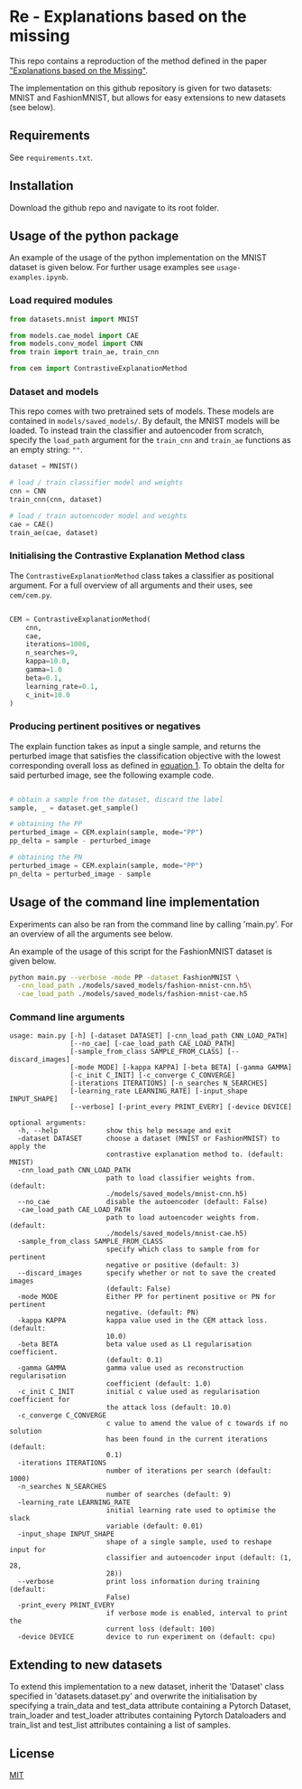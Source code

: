 # Re - Explanations based on the missing

This repo contains a reproduction of the method defined in the paper ["Explanations based on the Missing"](https://arxiv.org/pdf/1802.07623).

The implementation on this github repository is given for two datasets: MNIST and FashionMNIST, but allows for easy extensions to new datasets (see below). 

## Requirements

See `requirements.txt`.

## Installation

Download the github repo and navigate to its root folder.

## Usage of the python package

An example of the usage of the python implementation on the MNIST dataset is given below. For further usage examples see `usage-examples.ipynb`.

### Load required modules
```python
from datasets.mnist import MNIST

from models.cae_model import CAE
from models.conv_model import CNN
from train import train_ae, train_cnn

from cem import ContrastiveExplanationMethod
```
### Dataset and models 

This repo comes with two pretrained sets of models. These models are contained in `models/saved_models/`. By default, the MNIST models will be loaded. To instead train the classifier and autoencoder from scratch, specify the `load_path` argument for the `train_cnn` and `train_ae` functions as an empty string: `""`.

```python
dataset = MNIST()

# load / train classifier model and weights
cnn = CNN
train_cnn(cnn, dataset)

# load / train autoencoder model and weights
cae = CAE()
train_ae(cae, dataset)
```
### Initialising the Contrastive Explanation Method class
The `ContrastiveExplanationMethod` class takes a classifier as positional argument. For a full overview of all arguments and their uses, see `cem/cem.py`.
```python

CEM = ContrastiveExplanationMethod(
    cnn,
    cae,
    iterations=1000,
    n_searches=9,
    kappa=10.0,
    gamma=1.0
    beta=0.1,
    learning_rate=0.1,
    c_init=10.0
)

```

### Producing pertinent positives or negatives
The explain function takes as input a single sample, and returns the perturbed image that satisfies the classification objective with the lowest corresponding overall loss as defined in [equation 1](https://arxiv.org/pdf/1802.07623.pdf). To obtain the delta for said perturbed image, see the following example code.
```python

# obtain a sample from the dataset, discard the label
sample, _ = dataset.get_sample()

# obtaining the PP
perturbed_image = CEM.explain(sample, mode="PP")
pp_delta = sample - perturbed_image

# obtaining the PN
perturbed_image = CEM.explain(sample, mode="PP")
pn_delta = perturbed_image - sample
```

## Usage of the command line implementation

Experiments can also be ran from the command line by calling 'main.py'. For an overview of all the arguments see below.

An example of the usage of this script for the FashionMNIST dataset is given below.

```bash
python main.py --verbose -mode PP -dataset FashionMNIST \
  -cnn_load_path ./models/saved_models/fashion-mnist-cnn.h5\
  -cae_load_path ./models/saved_models/fashion-mnist-cae.h5
```

### Command line arguments
```
usage: main.py [-h] [-dataset DATASET] [-cnn_load_path CNN_LOAD_PATH]
               [--no_cae] [-cae_load_path CAE_LOAD_PATH]
               [-sample_from_class SAMPLE_FROM_CLASS] [--discard_images]
               [-mode MODE] [-kappa KAPPA] [-beta BETA] [-gamma GAMMA]
               [-c_init C_INIT] [-c_converge C_CONVERGE]
               [-iterations ITERATIONS] [-n_searches N_SEARCHES]
               [-learning_rate LEARNING_RATE] [-input_shape INPUT_SHAPE]
               [--verbose] [-print_every PRINT_EVERY] [-device DEVICE]

optional arguments:
  -h, --help            show this help message and exit
  -dataset DATASET      choose a dataset (MNIST or FashionMNIST) to apply the
                        contrastive explanation method to. (default: MNIST)
  -cnn_load_path CNN_LOAD_PATH
                        path to load classifier weights from. (default:
                        ./models/saved_models/mnist-cnn.h5)
  --no_cae              disable the autoencoder (default: False)
  -cae_load_path CAE_LOAD_PATH
                        path to load autoencoder weights from. (default:
                        ./models/saved_models/mnist-cae.h5)
  -sample_from_class SAMPLE_FROM_CLASS
                        specify which class to sample from for pertinent
                        negative or positive (default: 3)
  --discard_images      specify whether or not to save the created images
                        (default: False)
  -mode MODE            Either PP for pertinent positive or PN for pertinent
                        negative. (default: PN)
  -kappa KAPPA          kappa value used in the CEM attack loss. (default:
                        10.0)
  -beta BETA            beta value used as L1 regularisation coefficient.
                        (default: 0.1)
  -gamma GAMMA          gamma value used as reconstruction regularisation
                        coefficient (default: 1.0)
  -c_init C_INIT        initial c value used as regularisation coefficient for
                        the attack loss (default: 10.0)
  -c_converge C_CONVERGE
                        c value to amend the value of c towards if no solution
                        has been found in the current iterations (default:
                        0.1)
  -iterations ITERATIONS
                        number of iterations per search (default: 1000)
  -n_searches N_SEARCHES
                        number of searches (default: 9)
  -learning_rate LEARNING_RATE
                        initial learning rate used to optimise the slack
                        variable (default: 0.01)
  -input_shape INPUT_SHAPE
                        shape of a single sample, used to reshape input for
                        classifier and autoencoder input (default: (1, 28,
                        28))
  --verbose             print loss information during training (default:
                        False)
  -print_every PRINT_EVERY
                        if verbose mode is enabled, interval to print the
                        current loss (default: 100)
  -device DEVICE        device to run experiment on (default: cpu)

```

## Extending to new datasets

To extend this implementation to a new dataset, inherit the 'Dataset' class specified in 'datasets.dataset.py' and overwrite the initialisation by specifying a train_data and test_data attribute containing a Pytorch Dataset, train_loader and test_loader attributes containing Pytorch Dataloaders and train_list and test_list attributes containing a list of samples.

## License
[MIT](https://choosealicense.com/licenses/mit/)
